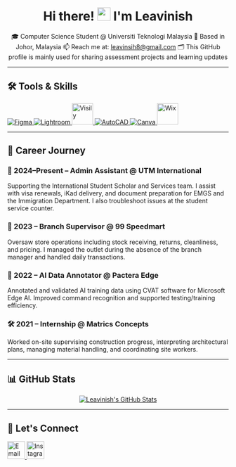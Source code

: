 <h1 align="center">Hi there! <img src="https://user-images.githubusercontent.com/18350557/176309783-0785949b-9127-417c-8b55-ab5a4333674e.gif" width="30"/> I'm Leavinish</h1>

<p align="center">
🎓 Computer Science Student @ Universiti Teknologi Malaysia  
📍 Based in Johor, Malaysia  
📫 Reach me at: <a href="mailto:leavinsih8@gmail.com">leavinsih8@gmail.com</a>  
🗂️ This GitHub profile is mainly used for sharing assessment projects and learning updates
</p>

---

## 🛠️ Tools & Skills

<p align="left">
  <a href="https://www.figma.com" target="_blank">
    <img src="https://img.icons8.com/color/48/figma.png" alt="Figma" />
  </a>
  <a href="https://lightroom.adobe.com" target="_blank">
    <img src="https://img.icons8.com/color/48/adobe-lightroom.png" alt="Lightroom" />
  </a>
  <a href="https://visily.ai" target="_blank">
    <img src="https://app.visily.ai/favicon.ico" width="48" alt="Visily" />
  </a>
  <a href="https://www.autodesk.com/products/autocad/overview" target="_blank">
    <img src="https://img.icons8.com/color/48/autocad.png" alt="AutoCAD" />
  </a>
  <a href="https://www.canva.com" target="_blank">
    <img src="https://img.icons8.com/color/48/canva.png" alt="Canva" />
  </a>
  <a href="https://wix.com" target="_blank">
    <img src="https://raw.githubusercontent.com/danielcranney/readme-generator/main/public/icons/skills/wix-colored.svg" width="48" alt="Wix" />
  </a>
</p>

---

## 💼 Career Journey

### 🏢 2024–Present – Admin Assistant @ UTM International  
Supporting the International Student Scholar and Services team. I assist with visa renewals, iKad delivery, and document preparation for EMGS and the Immigration Department. I also troubleshoot issues at the student service counter.

### 🏪 2023 – Branch Supervisor @ 99 Speedmart  
Oversaw store operations including stock receiving, returns, cleanliness, and pricing. I managed the outlet during the absence of the branch manager and handled daily transactions.

### 🧠 2022 – AI Data Annotator @ Pactera Edge  
Annotated and validated AI training data using CVAT software for Microsoft Edge AI. Improved command recognition and supported testing/training efficiency.

### 🛠️ 2021 – Internship @ Matrics Concepts  
Worked on-site supervising construction progress, interpreting architectural plans, managing material handling, and coordinating site workers.

---

## 📊 GitHub Stats

<p align="center">
  <a href="https://github.com/Leavinish">
    <img src="https://github-readme-stats.vercel.app/api?username=Leavinish&show_icons=true&count_private=true&title_color=0891b2&text_color=ffffff&icon_color=0891b2&bg_color=1c1917&hide_border=true" alt="Leavinish's GitHub Stats" />
  </a>
</p>

---

## 🤝 Let's Connect

<p align="left">
  <a href="mailto:leavinsih8@gmail.com" target="_blank">
    <img src="https://img.icons8.com/color/48/gmail-new.png" alt="Email" width="40" />
  </a>
  <a href="https://www.instagram.com/_leavinish/" target="_blank">
    <img src="https://img.icons8.com/color/48/instagram-new.png" alt="Instagram" width="40" />
  </a>
</p>
